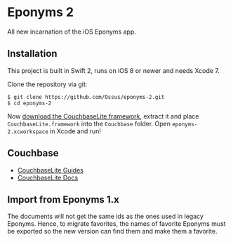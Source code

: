 Eponyms 2
=========

All new incarnation of the iOS Eponyms app.


Installation
------------

This project is built in Swift 2, runs on iOS 8 or newer and needs Xcode 7.

Clone the repository via git:

    $ git clone https://github.com/Ossus/eponyms-2.git
    $ cd eponyms-2

Now [download the CouchbaseLite framework](http://www.couchbase.com/download#cb-mobile), extract it and place `CouchbaseLite.framework` into the `Couchbase` folder.
Open `eponyms-2.xcworkspace` in Xcode and run!


Couchbase
---------

- [CouchbaseLite Guides](http://developer.couchbase.com/mobile/develop/guides/couchbase-lite/native-api/index.html)
- [CouchbaseLite Docs](http://cocoadocs.org/docsets/couchbase-lite-ios/)


Import from Eponyms 1.x
-----------------------

The documents will not get the same ids as the ones used in legacy Eponyms.
Hence, to migrate favorites, the names of favorite Eponyms must be exported so the new version can find them and make them a favorite.
